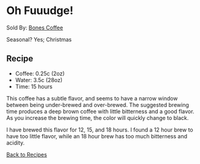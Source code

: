 # Oh Fuuudge!
Sold By: [Bones Coffee](https://www.bonescoffee.com/products/oh-fuuudge-12oz)

Seasonal? Yes; Christmas

## Recipe
  * Coffee: 0.25c (2oz)
  * Water: 3.5c (28oz)
  * Time: 15 hours

This coffee has a subtle flavor, and seems to have a narrow window between being under-brewed and over-brewed. The suggested brewing time produces a deep brown coffee with little bitterness and a good flavor. As you increase the brewing time, the color will quickly change to black.

I have brewed this flavor for 12, 15, and 18 hours. I found a 12 hour brew to have too little flavor, while an 18 hour brew has too much bitterness and acidity.

[Back to Recipes](https://github.umn.edu/cdsmith/cold-brew-coffee/blob/master/recipes/README.md)
